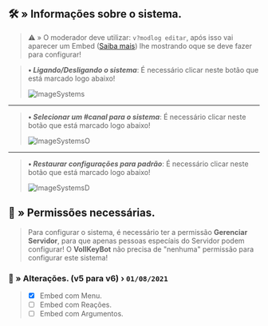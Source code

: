 ## 🛠️ » Informações sobre o sistema.
> ⚠️ » O moderador deve utilizar: `v?modlog editar`, após isso vai aparecer um Embed ([Saiba mais](https://google.com/)) lhe mostrando oque se deve fazer para configurar!

> **• *Ligando/Desligando o sistema***:
> É necessário clicar neste botão que está marcado logo abaixo!
> 
> ![ImageSystems](https://i.imgur.com/DHKgPNs.png)
** **
> **• *Selecionar um #canal para o sistema***:
> É necessário clicar neste botão que está marcado logo abaixo!
> 
> ![ImageSystemsO](https://imgur.com/yNbdB92) 
** ** 
> **• *Restaurar configurações para padrão***:
> É necessário clicar neste botão que está marcado logo abaixo!
> 
> ![ImageSystemsD](https://imgur.com/TjyDRUC)



## 🔖 » Permissões necessárias.
> Para configurar o sistema, é necessário ter a permissão **Gerenciar Servidor**, para que apenas pessoas especíais do Servidor podem configurar! O **VollKeyBot** não precisa de "nenhuma" permissão para configurar este sistema!


### 📜 » Alterações. (**v5** para **v6**) › `01/08/2021`
> - [x] Embed com Menu.
> - [ ] Embed com Reações.
> - [ ] Embed com Argumentos.